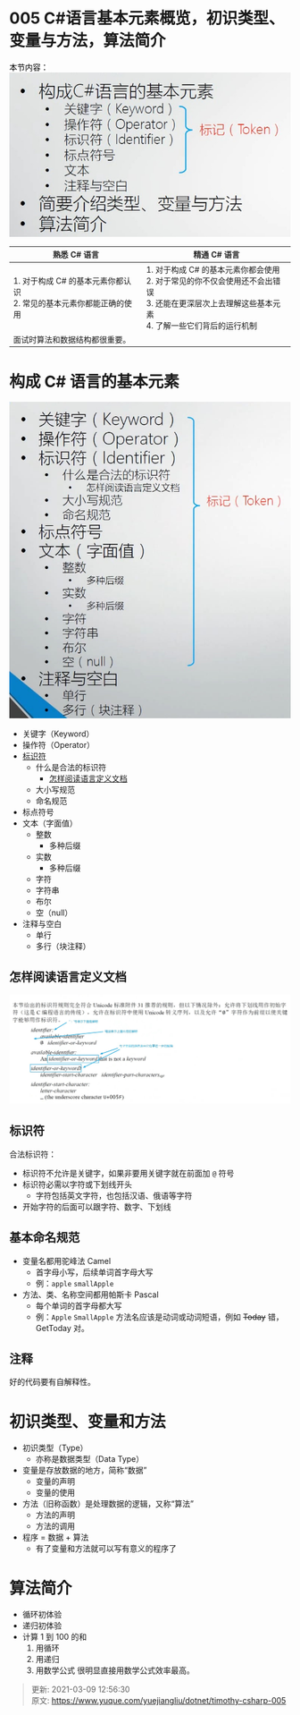 # 005 C#语言基本元素概览，初识类型、变量与方法，算法简介

<font style="color:#000000;background-color:#FFFFFF;">本节内容：</font>
![1541984889223-5d18dcfc-2f55-48dd-9316-e5395d7e43a9.png](./assets/005CSharp语言基本元素概览，初识类型、变量与方法，算法简介/1541984889223-5d18dcfc-2f55-48dd-9316-e5395d7e43a9-671002.png)

| **<font style="color:#262626;">熟悉 C# 语言</font>**         | **<font style="color:#262626;">精通 C# 语言</font>**         |
| ------------------------------------------------------------ | ------------------------------------------------------------ |
| 1. 对于构成 C# 的基本元素你都认识<br/>2. 常见的基本元素你都能正确的使用 | 1. 对于构成 C# 的基本元素你都会使用<br/>2. 对于常见的你不仅会使用还不会出错误<br/>3. 还能在更深层次上去理解这些基本元素<br/>4. 了解一些它们背后的运行机制 |
| 面试时算法和数据结构都很重要。                               |                                                              |

# 构成 C# 语言的基本元素

![1541984921150-27fd9c9e-357f-49f4-9103-40c2056f89ef.png](./assets/005CSharp语言基本元素概览，初识类型、变量与方法，算法简介/1541984921150-27fd9c9e-357f-49f4-9103-40c2056f89ef-142013.png)

+ 关键字（Keyword）
+ 操作符（Operator）
+ [标识符](https://www.yuque.com/yuejiangliu/dotnet/timothy-csharp-005#f3c00c7e)
  - 什么是合法的标识符
    * [怎样阅读语言定义文档](#986baf58)
  - 大小写规范
  - 命名规范
+ 标点符号
+ 文本（字面值）
  - 整数
    * 多种后缀
  - 实数
    * 多种后缀
  - 字符
  - 字符串
  - 布尔
  - 空（null）
+ 注释与空白
  - 单行
  - 多行（块注释）

## 怎样阅读语言定义文档

![1541984965427-b873c5fb-c850-410d-9f65-0fe6d5988a05.png](./assets/005CSharp语言基本元素概览，初识类型、变量与方法，算法简介/1541984965427-b873c5fb-c850-410d-9f65-0fe6d5988a05-177062.png)

## 标识符

合法标识符：

+ 标识符不允许是关键字，如果非要用关键字就在前面加 `@` 符号
+ 标识符必需以字符或下划线开头
  - 字符包括英文字符，也包括汉语、俄语等字符
+ 开始字符的后面可以跟字符、数字、下划线

## 基本命名规范

+ 变量名都用驼峰法 Camel
  - 首字母小写，后续单词首字母大写
  - 例：`apple` `smallApple`
+ 方法、类、名称空间都用帕斯卡 Pascal
  - 每个单词的首字母都大写
  - 例：`Apple` `SmallApple`
    方法名应该是动词或动词短语，例如 ~~Today~~ 错，GetToday 对。

## 注释

好的代码要有自解释性。

# 初识类型、变量和方法

+ 初识类型（Type）
  - 亦称是数据类型（Data Type）
+ 变量是存放数据的地方，简称“数据”
  - 变量的声明
  - 变量的使用
+ 方法（旧称函数）是处理数据的逻辑，又称“算法”
  - 方法的声明
  - 方法的调用
+ 程序 = 数据 + 算法
  - 有了变量和方法就可以写有意义的程序了

# 算法简介

+ 循环初体验
+ 递归初体验
+ 计算 1 到 100 的和
  1. 用循环
  2. 用递归
  3. 用数学公式
     很明显直接用数学公式效率最高。

> 更新: 2021-03-09 12:56:30  
> 原文: <https://www.yuque.com/yuejiangliu/dotnet/timothy-csharp-005>